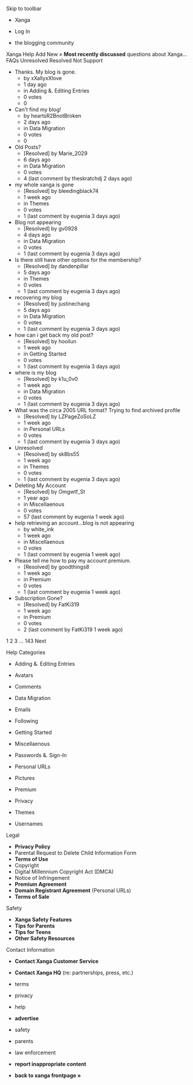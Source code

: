 Skip to toolbar

*   Xanga

*   Log In

*   the blogging community

Xanga Help Add New » **Most recently discussed** questions about Xanga… FAQs Unresolved Resolved Not Support

*   Thanks. My blog is gone.
    *   by xXallyxXlove
    *   1 day ago
    *   in Adding &. Editing Entries
    *   0 votes
    *   0
*   Can't find my blog!
    *   by heartsR2BnotBroken
    *   2 days ago
    *   in Data Migration
    *   0 votes
    *   0
*   Old Posts?
    *   \[Resolved\] by Marie\_2029
    *   6 days ago
    *   in Data Migration
    *   0 votes
    *   4 (last comment by theskratchdj 2 days ago)
*   my whole xanga is gone
    *   \[Resolved\] by bleedingblack74
    *   1 week ago
    *   in Themes
    *   0 votes
    *   1 (last comment by eugenia 3 days ago)
*   Blog not appearing
    *   \[Resolved\] by gv0928
    *   4 days ago
    *   in Data Migration
    *   0 votes
    *   1 (last comment by eugenia 3 days ago)
*   Is there still have other options for the membership?
    *   \[Resolved\] by dandenpillar
    *   5 days ago
    *   in Themes
    *   0 votes
    *   1 (last comment by eugenia 3 days ago)
*   recovering my blog
    *   \[Resolved\] by justinechang
    *   5 days ago
    *   in Data Migration
    *   0 votes
    *   1 (last comment by eugenia 3 days ago)
*   how can i get back my old post?
    *   \[Resolved\] by hooilun
    *   1 week ago
    *   in Getting Started
    *   0 votes
    *   1 (last comment by eugenia 3 days ago)
*   where is my blog
    *   \[Resolved\] by k1u\_0v0
    *   1 week ago
    *   in Data Migration
    *   0 votes
    *   1 (last comment by eugenia 3 days ago)
*   What was the circa 2005 URL format? Trying to find archived profile
    *   \[Resolved\] by LZPageZoSoLZ
    *   1 week ago
    *   in Personal URLs
    *   0 votes
    *   1 (last comment by eugenia 3 days ago)
*   Unresolved
    *   \[Resolved\] by sk8bs55
    *   1 week ago
    *   in Themes
    *   0 votes
    *   1 (last comment by eugenia 3 days ago)
*   Deleting My Account
    *   \[Resolved\] by Omgwtf\_St
    *   1 year ago
    *   in Miscellaenous
    *   0 votes
    *   57 (last comment by eugenia 1 week ago)
*   help retrieving an account...blog is not appearing
    *   by white\_ink
    *   1 week ago
    *   in Miscellaenous
    *   0 votes
    *   1 (last comment by eugenia 1 week ago)
*   Please tell me how to pay my account premium.
    *   \[Resolved\] by goodthings8
    *   1 week ago
    *   in Premium
    *   0 votes
    *   1 (last comment by eugenia 1 week ago)
*   Subscription Gone?
    *   \[Resolved\] by FatKi319
    *   1 week ago
    *   in Premium
    *   0 votes
    *   2 (last comment by FatKi319 1 week ago)

1 2 3 ... 143 Next

Help Categories

*   Adding &. Editing Entries
*   Avatars
*   Comments
*   Data Migration
*   Emails
*   Following
*   Getting Started
*   Miscellaenous

*   Passwords &. Sign-In
*   Personal URLs
*   Pictures
*   Premium
*   Privacy
*   Themes
*   Usernames

Legal

*   **Privacy Policy**
*   Parental Request to Delete Child Information Form
*   **Terms of Use**
*   Copyright
*   Digital Millennium Copyright Act (DMCA)
*   Notice of Infringement
*   **Premium Agreement**
*   **Domain Registrant Agreement** (Personal URLs)
*   **Terms of Sale**

Safety

*   **Xanga Safety Features**
*   **Tips for Parents**
*   **Tips for Teens**
*   **Other Safety Resources**

Contact Information

*   **Contact Xanga Customer Service**
*   **Contact Xanga HQ** (re: partnerships, press, etc.)

*   terms
*   privacy
*   help
*   **advertise**

*   safety
*   parents
*   law enforcement
*   **report inappropriate content**

*   **back to xanga frontpage »**